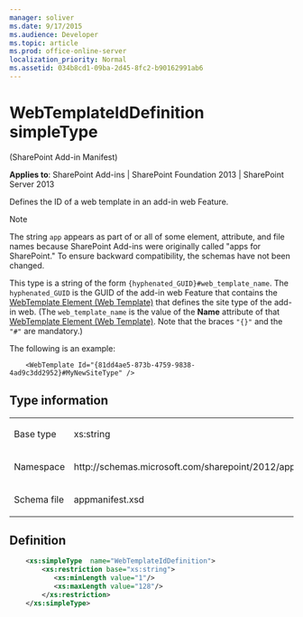 ```yaml
---
manager: soliver
ms.date: 9/17/2015
ms.audience: Developer
ms.topic: article
ms.prod: office-online-server
localization_priority: Normal
ms.assetid: 034b8cd1-09ba-2d45-8fc2-b90162991ab6
---
```


# WebTemplateIdDefinition simpleType 

(SharePoint Add-in Manifest)

**Applies to**: SharePoint Add-ins | SharePoint Foundation 2013 | SharePoint Server 2013

Defines the ID of a web template in an add-in web Feature.

> [!NOTE] 
> The string `app` appears as part of or all of some element, attribute, and file names because SharePoint Add-ins were originally called "apps for SharePoint." To ensure backward compatibility, the schemas have not been changed.

This type is a string of the form `{hyphenated_GUID}#web_template_name`. The `hyphenated_GUID` is the GUID of the add-in web Feature that contains the [WebTemplate Element (Web Template)](webtemplate-element-web-template.md) that defines the site type of the add-in web. (The `web_template_name` is the value of the **Name** attribute of that [WebTemplate Element (Web Template)](webtemplate-element-web-template.md). Note that the braces `"{}"` and the `"#"` are mandatory.) 

The following is an example:

```
    <WebTemplate Id="{81dd4ae5-873b-4759-9838-4ad9c3dd2952}#MyNewSiteType" />
```

## Type information

<table>
<colgroup>
<col width="50%" />
<col width="50%" />
</colgroup>
<tbody>
<tr class="odd">
<td align="left"><p><span class="label">Base type</span></p></td>
<td align="left"><p>xs:string</p></td>
</tr>
<tr class="even">
<td align="left"><p><span class="label">Namespace</span></p></td>
<td align="left"><p>http://schemas.microsoft.com/sharepoint/2012/app/manifest</p></td>
</tr>
<tr class="odd">
<td align="left"><p><span class="label">Schema file</span></p></td>
<td align="left"><p>appmanifest.xsd</p></td>
</tr>
</tbody>
</table>

## Definition

```XML
    <xs:simpleType  name="WebTemplateIdDefinition">       
        <xs:restriction base="xs:string">
           <xs:minLength value="1"/>
           <xs:maxLength value="128"/>
        </xs:restriction>
    </xs:simpleType>
```







